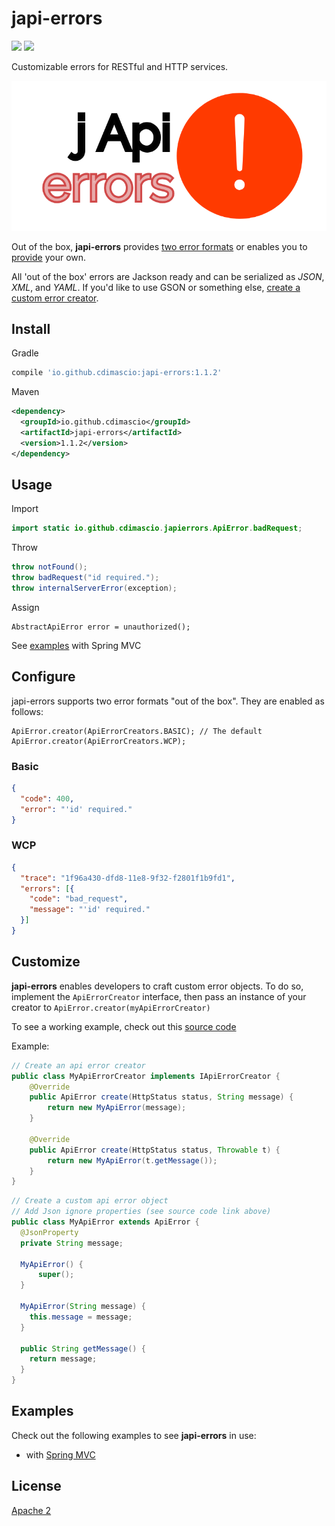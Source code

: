 # japi-errors

![](https://travis-ci.org/cdimascio/japi-errors.svg?branch=master) ![](https://img.shields.io/badge/license-Apache%202-blue.svg)

Customizable errors for RESTful and HTTP services. 

<p align="center">
<img src="https://raw.githubusercontent.com/cdimascio/japi-errors/master/assets/japi-errors.png" width="600">
</p>

Out of the box, **japi-errors** provides [two error formats](#configure) or enables you to [provide](#customize) your own. 

All 'out of the box' errors are Jackson ready and can be serialized as *JSON*, *XML*, and *YAML*. If you'd like to use GSON or something else, [create a custom error creator](#customize).

## Install

Gradle

```groovy
compile 'io.github.cdimascio:japi-errors:1.1.2'
```

Maven

```xml
<dependency>
  <groupId>io.github.cdimascio</groupId>
  <artifactId>japi-errors</artifactId>
  <version>1.1.2</version>
</dependency>
```

## Usage

Import

```java
import static io.github.cdimascio.japierrors.ApiError.badRequest;
```

Throw

```java
throw notFound();
throw badRequest("id required.");
throw internalServerError(exception);
```

Assign

```shell
AbstractApiError error = unauthorized();
```

See [examples](#examples) with Spring MVC

## Configure

japi-errors supports two error formats "out of the box". They are enabled as follows:

```
ApiError.creator(ApiErrorCreators.BASIC); // The default
ApiError.creator(ApiErrorCreators.WCP);
```

### Basic

```json
{
  "code": 400,
  "error": "'id' required."
}
```

### WCP

```json
{
  "trace": "1f96a430-dfd8-11e8-9f32-f2801f1b9fd1",
  "errors": [{
    "code": "bad_request",
    "message": "'id' required."
  }]
}
```

## Customize

**japi-errors** enables developers to craft custom error objects. To do so, implement the `ApiErrorCreator` interface, then pass an instance of your creator to `ApiError.creator(myApiErrorCreator)`

To see a working example, check out this [source code](https://github.com/cdimascio/japi-errors/blob/master/src/main/java/io/github/cdimascio/apierrors/basic/ApiErrorBasic.java)

Example:

```java
// Create an api error creator
public class MyApiErrorCreator implements IApiErrorCreator {
    @Override
    public ApiError create(HttpStatus status, String message) {
        return new MyApiError(message);
    }

    @Override
    public ApiError create(HttpStatus status, Throwable t) {
        return new MyApiError(t.getMessage());
    }
}
```

```java
// Create a custom api error object
// Add Json ignore properties (see source code link above)
public class MyApiError extends ApiError {
  @JsonProperty
  private String message;
  
  MyApiError() {
      super();
  }
  
  MyApiError(String message) {
    this.message = message;
  }
  
  public String getMessage() {
    return message;
  }
}
```

## Examples

Check out the following examples to see **japi-errors** in use: 

- with [Spring MVC](https://github.com/cdimascio/kotlin-spring-mvc-template/blob/master/src/main/kotlin/api/users/UsersController.kt#L38)

## License
[Apache 2](LICENSE)
